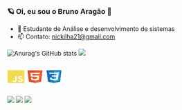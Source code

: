 ### 🪐 Oi, eu sou o Bruno Aragão 👋

- 🌱 Estudante de Análise e desenvolvimento de sistemas
- 📫 Contato: nickilha21@gmail.com

![Anurag's GitHub stats](https://github-readme-stats.vercel.app/api?username=BrunoaragaoSP&show_icons=true&theme=highcontrast)
<img src="https://github-readme-stats.vercel.app/api/top-langs/?username=BrunoaragaoSP&langs_count=12&layout=compact&theme=midnight-purple">

<div style="display: inline_block"><br>
  <img align="center" alt="Rafa-Js" height="30" width="40" src="https://raw.githubusercontent.com/devicons/devicon/master/icons/javascript/javascript-plain.svg">
  <img align="center" alt="Rafa-HTML" height="30" width="40" src="https://raw.githubusercontent.com/devicons/devicon/master/icons/html5/html5-original.svg">
  <img align="center" alt="Rafa-CSS" height="30" width="40" src="https://raw.githubusercontent.com/devicons/devicon/master/icons/css3/css3-original.svg">
 </div>
 
 ##
 
 <div> 
  
  <a href="https://www.instagram.com/bruno.aragao.9/" target="_blank"><img src="https://img.shields.io/badge/-Instagram-%23E4405F?style=for-the-badge&logo=instagram&logoColor=white" target="_blank"></a>
  <a href = "mailto:contatonickilha21@gmail.com"><img src="https://img.shields.io/badge/-Gmail-%23333?style=for-the-badge&logo=gmail&logoColor=white" target="_blank"></a>
  <a href="https://www.linkedin.com/in/bruno-arag%C3%A3o-2b7553b8/" target="_blank"><img src="https://img.shields.io/badge/-LinkedIn-%230077B5?style=for-the-badge&logo=linkedin&logoColor=white" target="_blank"></a> 
  
</div>
